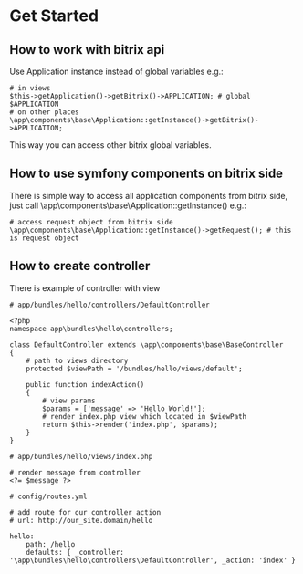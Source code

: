 # Get Started

## How to work with bitrix api

Use Application instance instead of global variables e.g.:

```
# in views
$this->getApplication()->getBitrix()->APPLICATION; # global $APPLICATION
# on other places
\app\components\base\Application::getInstance()->getBitrix()->APPLICATION;
```

This way you can access other bitrix global variables.

## How to use symfony components on bitrix side
There is simple way to access all application components from bitrix side, just call \app\components\base\Application::getInstance() e.g.:

```
# access request object from bitrix side
\app\components\base\Application::getInstance()->getRequest(); # this is request object
```

## How to create controller

There is example of controller with view

```
# app/bundles/hello/controllers/DefaultController

<?php
namespace app\bundles\hello\controllers;

class DefaultController extends \app\components\base\BaseController
{
    # path to views directory
	protected $viewPath = '/bundles/hello/views/default'; 

	public function indexAction()
	{
		# view params
		$params = ['message' => 'Hello World!'];
		# render index.php view which located in $viewPath
		return $this->render('index.php', $params);
	}
}
```

```
# app/bundles/hello/views/index.php

# render message from controller
<?= $message ?>
```

```
# config/routes.yml

# add route for our controller action
# url: http://our_site.domain/hello

hello:
    path: /hello
    defaults: { _controller: '\app\bundles\hello\controllers\DefaultController', _action: 'index' }
```
